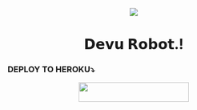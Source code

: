 

<p align="center">
  <img src="https://telegra.ph/file/7cc64ca5a008d6982474d.png">
<h1 align="center"><b> 𝗗𝗲𝘃𝘂 𝗥𝗼𝗯𝗼𝘁.! </b></h1>

### DEPLOY TO HEROKU⤵️
<p align="center"><a href="https://heroku.com/deploy?template=https://github.com/HYPER-AD17/DevuRobot"> <img src="https://img.shields.io/badge/Deploy%20To%20Heroku-pink?style=for-the-badge&logo=heroku" width="220" height="38.45"/></a></p>

